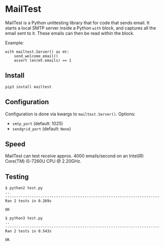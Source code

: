 # MailTest
MailTest is a Python unittesting library that for code that sends email.  It starts a local SMTP server inside a Python `with` block, and captures all the email sent to it.  These emails can then be read within the block.

Example:

```
with mailtest.Server() as mt:
    send_welcome_email()
    assert len(mt.emails) == 1
```

## Install
```
pip3 install mailtest
```

## Configuration
Configuration is done via kwargs to `mailtest.Server()`.  Options:
- `smtp_port` (default: 1025)
- `sendgrid_port` (default: `None`)

## Speed
MailTest can test receive approx. 4000 emails/second on an Intel(R) Core(TM) i5-7260U CPU @ 2.20GHz.

## Testing
```
$ python2 test.py 
..
----------------------------------------------------------------------
Ran 2 tests in 0.269s

OK
```
```
$ python3 test.py 
..
----------------------------------------------------------------------
Ran 2 tests in 0.543s

OK
```
